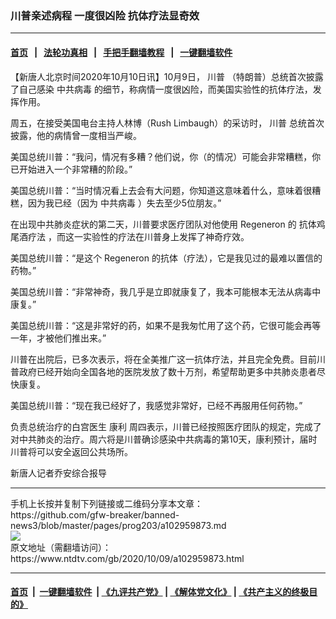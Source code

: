 ### 川普亲述病程 一度很凶险 抗体疗法显奇效
------------------------

#### [首页](https://github.com/gfw-breaker/banned-news3/blob/master/README.md) &nbsp;&nbsp;|&nbsp;&nbsp; [法轮功真相](https://github.com/begood0513/basic/blob/master/README.md)  &nbsp;&nbsp;|&nbsp;&nbsp; [手把手翻墙教程](https://github.com/gfw-breaker/guides/wiki)  &nbsp;&nbsp;|&nbsp;&nbsp; [一键翻墙软件](https://github.com/gfw-breaker/nogfw/blob/master/README.md)  



<div><div class="post_content" itemprop="articleBody">
 <p>
  【新唐人北京时间2020年10月10日讯】10月9日，
  <ok href="https://www.ntdtv.com/gb/川普.htm">
   川普
  </ok>
  （特朗普）总统首次披露了自己感染
  <ok href="https://www.ntdtv.com/gb/中共病毒.htm">
   中共病毒
  </ok>
  的细节，称病情一度很凶险，而美国实验性的抗体疗法，发挥作用。
 </p>
 <p>
  周五，在接受美国电台主持人林博（Rush Limbaugh）的采访时，
  <ok href="https://www.ntdtv.com/gb/川普.htm">
   川普
  </ok>
  总统首次披露，他的病情曾一度相当严峻。
 </p>
 <p>
  美国总统川普：“我问，情况有多糟？他们说，你（的情况）可能会非常糟糕，你已开始进入一个非常糟的阶段。”
 </p>
 <p>
  美国总统川普：“当时情况看上去会有大问题，你知道这意味着什么，意味着很糟糕，因为我已经（因为
  <ok href="https://www.ntdtv.com/gb/中共病毒.htm">
   中共病毒
  </ok>
  ）失去至少5位朋友。”
 </p>
 <p>
  在出现中共肺炎症状的第二天，川普要求医疗团队对他使用
  <ok href="https://www.ntdtv.com/gb/regeneron.htm">
   Regeneron
  </ok>
  的
  <ok href="https://www.ntdtv.com/gb/抗体鸡尾酒疗法.htm">
   抗体鸡尾酒疗法
  </ok>
  ，而这一实验性的疗法在川普身上发挥了神奇疗效。
 </p>
 <p>
  美国总统川普：“是这个
  <ok href="https://www.ntdtv.com/gb/regeneron.htm">
   Regeneron
  </ok>
  的抗体（疗法），它是我见过的最难以置信的药物。”
 </p>
 <p>
  美国总统川普：“非常神奇，我几乎是立即就康复了，我本可能根本无法从病毒中康复。”
 </p>
 <p>
  美国总统川普：“这是非常好的药，如果不是我匆忙用了这个药，它很可能会再等一年，才被他们推出来。”
 </p>
 <p>
  川普在出院后，已多次表示，将在全美推广这一抗体疗法，并且完全免费。目前川普政府已经开始向全国各地的医院发放了数十万剂，希望帮助更多中共肺炎患者尽快康复。
 </p>
 <p>
  美国总统川普：“现在我已经好了，我感觉非常好，已经不再服用任何药物。”
 </p>
 <p>
  负责总统治疗的白宫医生
  <ok href="https://www.ntdtv.com/gb/康利.htm">
   康利
  </ok>
  周四表示，川普已经按照医疗团队的规定，完成了对中共肺炎的治疗。周六将是川普确诊感染中共病毒的第10天，康利预计，届时川普将可以安全返回公共场所。
 </p>
 <p>
  新唐人记者乔安综合报导
 </p>
 <div class="single_ad">
 </div>
</div>
</div>
<hr/>
手机上长按并复制下列链接或二维码分享本文章：<br/>
https://github.com/gfw-breaker/banned-news3/blob/master/pages/prog203/a102959873.md <br/>
<a href='https://github.com/gfw-breaker/banned-news3/blob/master/pages/prog203/a102959873.md'><img src='https://github.com/gfw-breaker/banned-news3/blob/master/pages/prog203/a102959873.md.png'/></a> <br/>
原文地址（需翻墙访问）：https://www.ntdtv.com/gb/2020/10/09/a102959873.html


------------------------
#### [首页](https://github.com/gfw-breaker/banned-news3/blob/master/README.md) &nbsp;|&nbsp; [一键翻墙软件](https://github.com/gfw-breaker/nogfw/blob/master/README.md) &nbsp;| [《九评共产党》](https://github.com/gfw-breaker/9ping.md/blob/master/README.md#九评之一评共产党是什么) | [《解体党文化》](https://github.com/gfw-breaker/jtdwh.md/blob/master/README.md) | [《共产主义的终极目的》](https://github.com/gfw-breaker/gczydzjmd.md/blob/master/README.md)


<img src='http://gfw-breaker.win/banned-news3/pages/prog203/a102959873.md' width='0px' height='0px'/>